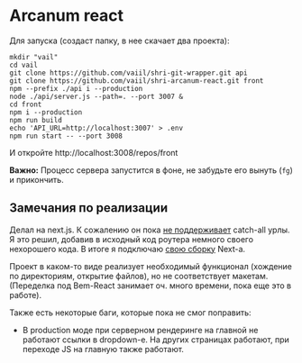 # Arcanum react

Для запуска (создаст папку, в нее скачает два проекта): 

```shell script
mkdir "vail" 
cd vail
git clone https://github.com/vaiil/shri-git-wrapper.git api
git clone https://github.com/vaiil/shri-arcanum-react.git front
npm --prefix ./api i --production
node ./api/server.js --path=. --port 3007 &
cd front
npm i --production
npm run build
echo 'API_URL=http://localhost:3007' > .env
npm run start -- --port 3008 
``` 

И откройте http://localhost:3008/repos/front

__Важно:__ Процесс сервера запустится в фоне, не забудьте его вынуть (`fg`) и прикончить.

## Замечания по реализации
Делал на next.js. К сожалению он пока [не поддерживает](https://github.com/zeit/next.js/issues/8053) catch-all урлы. 
Я это решил, добавив в исходный код роутера немного своего нехорошего кода. В итоге я подключаю [свою сборку](https://github.com/vaiil/next-js-catch-all) Next-а.

Проект в каком-то виде реализует необходимый функционал (хождение по директориям, открытие файлов), но не соответствует макетам.
(Переделка под Bem-React занимает оч. много времени, пока еще это в работе).

Также есть некоторые баги, которые пока не смог поправить:
* В production моде при серверном рендеринге на главной не работают ссылки в dropdown-е. 
На других страницах работают, при переходе JS на главную также работают. 
